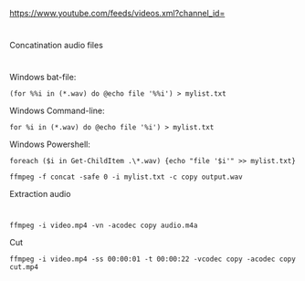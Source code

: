 https://www.youtube.com/feeds/videos.xml?channel_id=
#
Concatination audio files
#
Windows bat-file:
```
(for %%i in (*.wav) do @echo file '%%i') > mylist.txt
```
Windows Command-line:
```
for %i in (*.wav) do @echo file '%i') > mylist.txt
```
Windows Powershell:
```
foreach ($i in Get-ChildItem .\*.wav) {echo "file '$i'" >> mylist.txt}
```
```
ffmpeg -f concat -safe 0 -i mylist.txt -c copy output.wav
```

Extraction audio
#
```
ffmpeg -i video.mp4 -vn -acodec copy audio.m4a
```

Cut
```
ffmpeg -i video.mp4 -ss 00:00:01 -t 00:00:22 -vcodec copy -acodec copy cut.mp4
```
